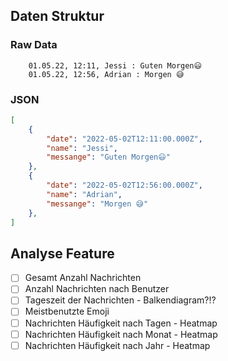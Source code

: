 ## Daten Struktur

### Raw Data
```
    01.05.22, 12:11, Jessi : Guten Morgen😃
    01.05.22, 12:56, Adrian : Morgen 😅
```

### JSON
```json
[
    {
        "date": "2022-05-02T12:11:00.000Z",
        "name": "Jessi",
        "messange": "Guten Morgen😃" 
    },
    {
        "date": "2022-05-02T12:56:00.000Z",
        "name": "Adrian",
        "messange": "Morgen 😅" 
    },
]
```

## Analyse Feature

- [ ] Gesamt Anzahl Nachrichten
- [ ] Anzahl Nachrichten nach Benutzer
- [ ] Tageszeit der Nachrichten - Balkendiagram?!?
- [ ] Meistbenutzte Emoji
- [ ] Nachrichten Häufigkeit nach Tagen - Heatmap
- [ ] Nachrichten Häufigkeit nach Monat - Heatmap
- [ ] Nachrichten Häufigkeit nach Jahr - Heatmap
